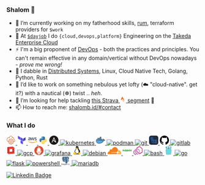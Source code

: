 ### Shalom 👋

- 🔭 I’m currently working on my fatherhood skills, [rum](https://github.com/shalomb/rum), terraform providers for `$work`
- 👨 At [`$dayjob`](https://www.takeda.com/sk-sk/who-we-are/icc/) I do `{cloud,devops,platform}` Engineering on the [Takeda Enterprise Cloud](https://www.takeda.com/newsroom/newsreleases/2020/takeda-accelerates-digital-transformation-with-accenture-and-aws/)
- ⚡ I'm a big proponent of [DevOps](https://www.dynatrace.com/news/blog/what-is-devops-gene-kim-offers-an-expert-view/) - both the practices and principles. You can't remain effective in any domain/vertical without DevOps nowadays - _prove me wrong!_
- 🌱 I dabble in [Distributed Systems](https://www.confluent.io/learn/distributed-systems/), Linux, Cloud Native Tech, Golang, Python, Rust
- 👯 I’d like to work on something nebulous yet lofty (☁️ "cloud-native". get it?) with a nautical (☸) twist .. _heh_.
- 🤔 I’m looking for help tackling [this Strava <img src="img/strava.png" height="16" width="16" /> segment](https://www.strava.com/segments/21756358) 🚴
- 📫 How to reach me: [shalomb.id/#contact](https://shalomb.id/#contact)

<h3 align="left">What I do</h3>
<p align="left">
 <a href="https://en.wikipedia.org/wiki/Platform_as_a_service" target="_blank"> <img src="img/paas.png" alt="PaaS" width="24" height="24"/> </a>
 <a href="https://terraform.io/" target="_blank"> <img src="img/terraform.png" alt="terraform" width="24" height="24"/> </a>
 <a href="https://aws.amazon.com" target="_blank"> <img src="img/aws.webp" alt="aws" width="24" height="24"/> </a>
 <a href="https://www.python.org" target="_blank"> <img src="https://raw.githubusercontent.com/devicons/devicon/master/icons/python/python-original.svg" alt="python" width="24" height="24"/> </a>
 <a href="https://ansible.com/" target="_blank"> <img src="img/ansible.png" alt="ansible" width="24" height="24"/> </a>
 <a href="https://kubernetes.io" target="_blank"> <img src="https://www.vectorlogo.zone/logos/kubernetes/kubernetes-icon.svg" alt="kubernetes" width="24" height="24"/> </a>
 <a href="https://www.docker.com/" target="_blank"> <img src="img/docker.png" alt="docker" width="24" height="24"/> </a>
 <a href="https://podman.io/" target="_blank"> <img src="https://appimage.github.io/database/Podman/icons/256x256/podman.png" alt="podman" width="24" height="24"/> </a>
 <a href="https://git-scm.com/" target="_blank"> <img src="https://www.vectorlogo.zone/logos/git-scm/git-scm-icon.svg" alt="git" width="24" height="24"/> </a>
 <a href="https://docs.github.com/en/actions" target="_blank"> <img src="https://raw.githubusercontent.com/jpb06/jpb06/master/icons/GithubActions-Dark.svg" alt="github_action" width="24" height="24"\> </a>
 <a href="https://github.com/" target="_blank"> <img src="img/github.png" alt="github" width="24" height="24"/> </a>
 <a href="https://gitlab.com/" target="_blank"> <img src="https://upload.wikimedia.org/wikipedia/commons/thumb/3/35/GitLab_icon.svg/1246px-GitLab_icon.svg.png" alt="gitlab" width="24" height="24"/> </a>
 <a href="https://openstack.org" target="_blank"> <img src="img/openstack.png" alt="openstack" width="24" height="24"/> </a>
 <a href="https://cloud.google.com" target="_blank"> <img src="https://www.vectorlogo.zone/logos/google_cloud/google_cloud-icon.svg" alt="gcp" width="24" height="24"/> </a>
 <a href="https://prometheus.io/" target="_blank"> <img src="img/prometheus.png" alt="prometheus" width="24" height="24"/> </a>
 <a href="https://grafana.com/" target="_blank"> <img src="https://www.vectorlogo.zone/logos/grafana/grafana-icon.svg" alt="grafana" width="24" height="24"/> </a>
 <a href="https://www.linux.org/" target="_blank"> <img src="https://raw.githubusercontent.com/devicons/devicon/master/icons/linux/linux-original.svg" alt="linux" width="24" height="24"/> </a>
 <a href="https://www.debian.org/" target="_blank"> <img src="https://upload.wikimedia.org/wikipedia/commons/thumb/6/66/Openlogo-debianV2.svg/967px-Openlogo-debianV2.svg.png" alt="debian" width="24" height="24"/> </a>
 <a href="https://www.cloudflare.com/" target="_blank"> <img src="img/cloudflare.png" alt="cloudflare" width="36" height="24"/> </a>
 <a href="https://www.nginx.com/" target="_blank"> <img src="https://raw.githubusercontent.com/devicons/devicon/master/icons/nginx/nginx-original.svg" alt="nginx" width="24" height="24"/> </a>
 <a href="https://envoyproxy.io/" target="_blank"> <img src="img/envoy.png" alt="envoy" width="24" height="24"/> </a>
 <a href="https://www.gnu.org/software/bash/" target="_blank"> <img src="https://www.vectorlogo.zone/logos/gnu_bash/gnu_bash-icon.svg" alt="bash" width="24" height="24"/> </a>
 <a href="https://golang.org" target="_blank"> <img src="https://raw.githubusercontent.com/devicons/devicon/master/icons/go/go-original.svg" alt="go" width="24" height="24"/> </a>
 <a href="https://www.rust-lang.org/" target="_blank"> <img src="https://www.rust-lang.org/logos/rust-logo-32x32.png" alt="go" width="24" height="24"/> </a>
 <a href="https://flask.palletsprojects.com/" target="_blank"> <img src="https://www.vectorlogo.zone/logos/pocoo_flask/pocoo_flask-icon.svg" alt="flask" width="24" height="24"/> </a>
 <a href="https://devblogs.microsoft.com/powershell/powershell-core-6-0-generally-available-ga-and-supported/" target="_blank"> <img src="https://upload.wikimedia.org/wikipedia/commons/a/af/PowerShell_Core_6.0_icon.png" alt="powershell" width="24" height="24"/> </a>
 <a href="https://www.postgresql.org" target="_blank"> <img src="https://raw.githubusercontent.com/devicons/devicon/master/icons/postgresql/postgresql-original-wordmark.svg" alt="postgresql" width="24" height="24"/> </a>
 <a href="https://mariadb.org/" target="_blank"> <img src="https://www.vectorlogo.zone/logos/mariadb/mariadb-icon.svg" alt="mariadb" width="24" height="24"/> </a>

</p>

[![Linkedin Badge](https://img.shields.io/badge/-shalombhooshi-blue?style=flat-square&logo=Linkedin&logoColor=white&link=https://www.linkedin.com/in/shalombhooshi/)](https://www.linkedin.com/in/shalombhooshi/)
